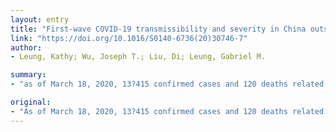 ```yaml
---
layout: entry
title: "First-wave COVID-19 transmissibility and severity in China outside Hubei after control measures, and second-wave scenario planning: a modelling impact assessment"
link: "https://doi.org/10.1016/S0140-6736(20)30746-7"
author:
- Leung, Kathy; Wu, Joseph T.; Liu, Di; Leung, Gabriel M.

summary:
- "as of March 18, 2020, 13?415 confirmed cases and 120 deaths related to coronavirus disease 2019 (COVID-19) in mainland China. Since late January, massive public health interventions have been implemented nationwide to contain the outbreak. We provide an impact assessment of the transmissibility and severity of COVID19 during the first wave in mainland Chinese locations outside Hubei province?the epicentre of the outbreak?had been reported. The outbreak has been reported since late January."

original:
- "As of March 18, 2020, 13?415 confirmed cases and 120 deaths related to coronavirus disease 2019 (COVID-19) in mainland China, outside Hubei province?the epicentre of the outbreak?had been reported. Since late January, massive public health interventions have been implemented nationwide to contain the outbreak. We provide an impact assessment of the transmissibility and severity of COVID-19 during the first wave in mainland Chinese locations outside Hubei."
---
```


